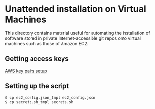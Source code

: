Unattended installation on Virtual Machines
===========================================

This directory contains material useful for automating the
installation of software stored in private Internet-accessible git
repos onto virtual machines such as those of Amazon EC2.


Getting access keys
-------------------

[AWS key pairs setup](http://docs.aws.amazon.com/AWSSimpleQueueService/latest/SQSGettingStartedGuide/AWSCredentials.html)


Setting up the script
---------------------

    $ cp ec2_config.json_tmpl ec2_config.json
    $ cp secrets.sh_tmpl secrets.sh

